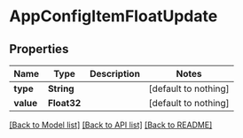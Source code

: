 # AppConfigItemFloatUpdate


## Properties
Name | Type | Description | Notes
------------ | ------------- | ------------- | -------------
**type** | **String** |  | [default to nothing]
**value** | **Float32** |  | [default to nothing]


[[Back to Model list]](../README.md#models) [[Back to API list]](../README.md#api-endpoints) [[Back to README]](../README.md)


